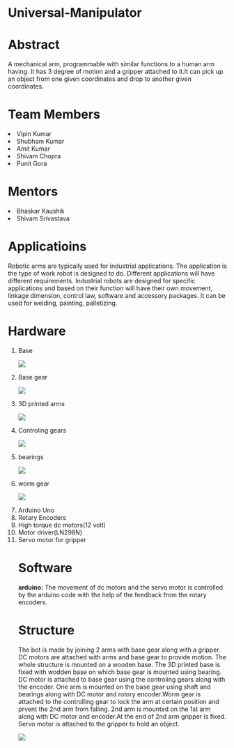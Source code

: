 # Universal-Manipulator
# Abstract

A mechanical arm, programmable with similar functions to a human arm having. It has 3 degree of motion and a gripper attached to it.It can pick up an object from one  given coordinates and drop to another given coordinates.

# Team Members
<li>Vipin Kumar</li>
<li>Shubham Kumar</li>
<li>Amit Kumar</li>
<li>Shivam Chopra</li>
<li>Punit Gora</li>

# Mentors
<li>Bhaskar Kaushik</li>
<li>Shivam Srivastava</li>

# Applicatioins

Robotic arms are typically used for industrial applications. The application is the type of work robot is designed to do.
Different applications will have different requirements. Industrial robots are designed for specific applications and based on their function will have their own movement, linkage dimension, control law, software and accessory packages. It can be used for welding, painting, palletizing.

# Hardware
<ol>
  <li>Base</li>
  
<p><div><img src="https://github.com/shubhamsharele/Universal-Manipulator/blob/master/Photos/base.png"></div></p>  
  
 <li>Base gear</li>
  
<p><div><img src="https://github.com/shubhamsharele/Universal-Manipulator/blob/master/Photos/gear.png"></div></p>  
 
 <li>3D printed arms</li>

<p><div><img src="https://github.com/shubhamsharele/Universal-Manipulator/blob/master/Photos/arm.png"></div></p>

<li>Controling gears</li>

<p><div><img src="https://github.com/shubhamsharele/Universal-Manipulator/blob/master/Photos/3D-printed-Gear-set-for-prototyping-with-plastic-.jpg"></div></p>

<li>bearings</li>

<p><div><img src="https://github.com/shubhamsharele/Universal-Manipulator/blob/master/Photos/24007914_962347590582031_479002411_o.jpg"></div></p>

<li>worm gear</li>

<p><div><img src="https://github.com/shubhamsharele/Universal-Manipulator/blob/master/Photos/download.jpg"></div></p>

<li>Arduino Uno</li>
<li>Rotary Encoders</li>
<li>High torque dc motors(12 volt)</li>
<li>Motor driver(LN298N)</li>
<li>Servo motor for gripper</li>

# Software

<b>arduino:</b>
The movement of dc motors and the servo motor is controlled by the arduino code with the help of the feedback from the rotary encoders.

# Structure
The bot is made by joining 2 arms with base gear along with a gripper. DC motors are attached with arms and base gear to provide  motion. The whole structure is mounted on a wooden base. The 3D printed base is fixed with wodden base on which base gear is mounted using bearing. DC motor is attached to base gear using the controling gears along with the encoder. One arm is mounted on the base gear using shaft and bearings along with DC motor and rotory encoder.Worm gear is attached to the controlling gear to lock the arm at certain position and prvent the 2nd arm from falling. 2nd arm is mounted on the 1st arm along with DC motor and encoder.At the end of 2nd arm gripper is fixed. Servo motor is attached to the gripper to hold an object.

<p><div><img src="https://github.com/shubhamsharele/Universal-Manipulator/blob/master/Photos/DSC_0085.NEF.jpg"></div></p>



